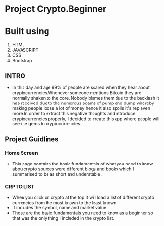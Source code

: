 # Project Crypto.Beginner
# Built using
<ol>
<li>HTML</li>
<li>JAVASCRIPT</li>
<li>CSS</li>
<li>Bootstrap</li>
</ol>


## INTRO 
  * In this day and age 99% of people are scared when they hear about cryptocurrencies.Whenever someone mentions Bitcoin they are normally shaken to the core. Nobody blames them due to the backlash it has received due to the numerous scams of pump and dump whereby making people loose a lot of money hence it  also spoils it's rep even more.In order to extract this negative thoughts and introduce cryptocurrencies properly, I decided to create this app where people will see the gems in cryptocurrencies.

## Project Guidlines

### Home Screen
* This page contains the basic fundamentals of what you need   to  know abou crypto sources were different blogs and books which I summarised to be as short and understable .

### CRPTO LIST
* When you click on crypto at the top it will load a list of different crypto currencies from the most known to the least known.
* It includes the symbol, name and market value
* Those are the basic fundamentals you need to know as a beginner so that was the only thing I included in the crypto list.

   